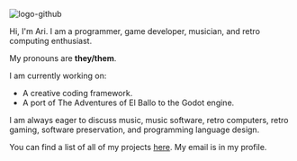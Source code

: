 ![logo-github](https://user-images.githubusercontent.com/48262530/173964536-33d2cfa8-e8be-402e-a045-cf47160a69b7.png)

Hi, I'm Ari. I am a programmer, game developer, musician, and retro computing enthusiast.

My pronouns are **they/them**.

I am currently working on:

* A creative coding framework.
* A port of The Adventures of El Ballo to the Godot engine.

I am always eager to discuss music, music software, retro computers, retro gaming, software preservation, and programming language design.

You can find a list of all of my projects [here](https://ahribellah.space). My email is in my profile.
